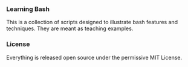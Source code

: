 ### Learning Bash

This is a collection of scripts designed to illustrate bash features and
techniques.  They are meant as teaching examples.

### License

Everything is released open source under the permissive MIT License.
